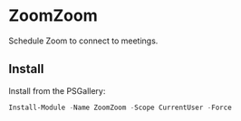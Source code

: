 # ZoomZoom

Schedule Zoom to connect to meetings.

## Install

Install from the PSGallery:

```powershell
Install-Module -Name ZoomZoom -Scope CurrentUser -Force
```
